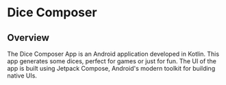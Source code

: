 # Dice Composer

## Overview

The Dice Composer App is an Android application developed in Kotlin. This app generates some dices, perfect for games or just for fun. The UI of the app is built using Jetpack Compose, Android's modern toolkit for building native UIs.
